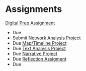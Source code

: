 # Assignments

[Digital Prep Assignment](/2023/code/assignments/dig-prep.html)
- Due
- Submit
[Network Analysis Project](/2023/code/assignments/NA.html)
- Due
[Map/Timeline Project](/2023/code/assignments/map-rubric.html) 
- Due
[Text Analysis Project](/2023/code/assignments/TA.html)
- Due
[Narrative Project](/2023/code/assignments/narrative-rubric.html)
- Due
[Reflection Assigment](/2023/code/assignments/reflection.html)
- Due